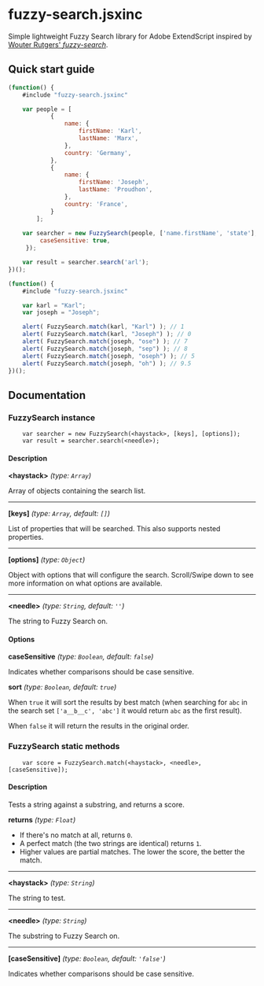 # fuzzy-search.jsxinc
 Simple lightweight Fuzzy Search library for Adobe ExtendScript inspired by [Wouter Rutgers' *fuzzy-search*](https://github.com/wouterrutgers/fuzzy-search).

## Quick start guide

```js
(function() {
    #include "fuzzy-search.jsxinc"

    var people = [
            {
                name: {
                    firstName: 'Karl',
                    lastName: 'Marx',
                },
                country: 'Germany',
            },
            {
                name: {
                    firstName: 'Joseph',
                    lastName: 'Proudhon',
                },
                country: 'France',
            }
        ];
        
    var searcher = new FuzzySearch(people, ['name.firstName', 'state'], {
         caseSensitive: true,
     });

    var result = searcher.search('arl');
})();
```

```js
(function() {
    #include "fuzzy-search.jsxinc"

    var karl = "Karl";
    var joseph = "Joseph";

    alert( FuzzySearch.match(karl, "Karl") ); // 1
    alert( FuzzySearch.match(karl, "Joseph") ); // 0
    alert( FuzzySearch.match(joseph, "ose") ); // 7
    alert( FuzzySearch.match(joseph, "sep") ); // 8
    alert( FuzzySearch.match(joseph, "oseph") ); // 5
    alert( FuzzySearch.match(joseph, "oh") ); // 9.5
})();
```

## Documentation

### FuzzySearch instance

```
    var searcher = new FuzzySearch(<haystack>, [keys], [options]);
    var result = searcher.search(<needle>);
```

#### Description

**\<haystack\>** *(type: `Array`)*

Array of objects containing the search list.

---

**[keys]** *(type: `Array`, default: `[]`)*

List of properties that will be searched. This also supports nested properties.

---

**[options]** *(type: `Object`)*

Object with options that will configure the search. Scroll/Swipe down to see more information on what options are available.

---

**\<needle\>** *(type: `String`, default: `''`)*

The string to Fuzzy Search on.

#### Options

**caseSensitive** *(type: `Boolean`, default: `false`)*

Indicates whether comparisons should be case sensitive.

**sort** *(type: `Boolean`, default: `true`)*

When `true` it will sort the results by best match (when searching for `abc` in the search set `['a__b__c', 'abc']` it would return `abc` as the first result).

When `false` it will return the results in the original order.

### FuzzySearch static methods

```
    var score = FuzzySearch.match(<haystack>, <needle>, [caseSensitive]);
```

#### Description

Tests a string against a substring, and returns a score.

**returns** *(type: `Float`)* 

- If there's no match at all, returns `0`.
- A perfect match (the two strings are identical) returns `1`.
- Higher values are partial matches. The lower the score, the better the match.

---

**\<haystack\>** *(type: `String`)*

The string to test.

---

**\<needle\>** *(type: `String`)*

The substring to Fuzzy Search on.

---

**[caseSensitive]** *(type: `Boolean`, default: `'false'`)*

Indicates whether comparisons should be case sensitive.
